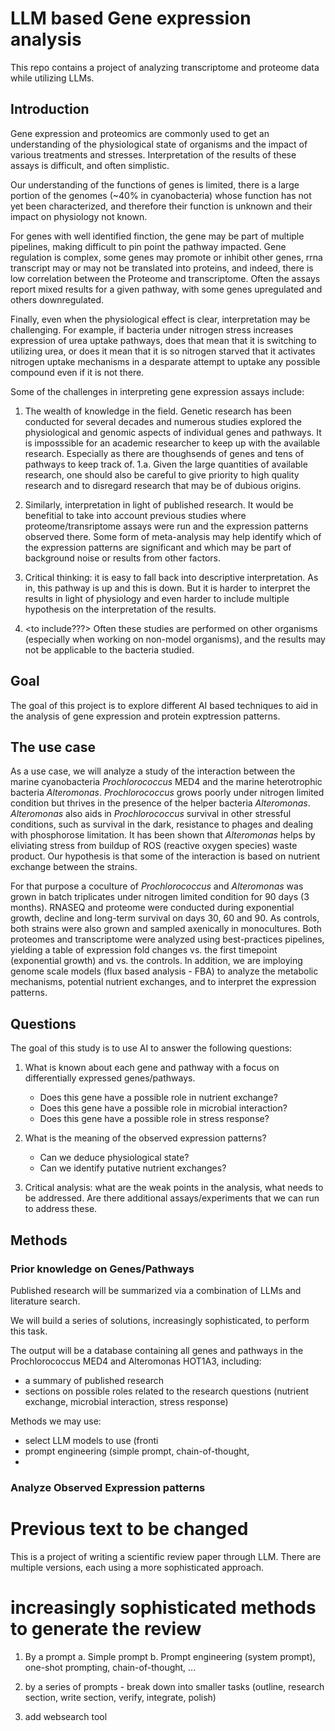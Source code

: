 # LLM based Gene expression analysis

This repo contains a project of analyzing transcriptome and proteome data while utilizing LLMs.


## Introduction
Gene expression and proteomics are commonly used to get an understanding of the physiological state of organisms and the impact of various treatments and stresses.
Interpretation of the results of these assays is difficult, and often simplistic.

Our understanding of the functions of genes is limited, there is a large portion of the genomes (~40% in cyanobacteria) whose function has not yet been characterized, and therefore their function is unknown and their impact on physiology not known.

For genes with well identified finction, the gene may be part of multiple pipelines, making difficult to pin point the pathway impacted. 
Gene regulation is complex, some genes may promote or inhibit other genes, rrna transcript may or may not be translated into proteins, and indeed, there is low correlation between the Proteome and transcriptome.
Often the assays report mixed results for a given pathway, with some genes upregulated and others downregulated.

Finally, even when the physiological effect is clear, interpretation may be challenging. For example, if bacteria under nitrogen stress increases expression of urea uptake pathways, does that mean that it is switching to utilizing urea, or does it mean that it is so nitrogen starved that it activates nitrogen uptake mechanisms in a desparate attempt to uptake any possible compound even if it is not there.

Some of the challenges in interpreting gene expression assays include:
1. The wealth of knowledge in the field. Genetic research has been conducted for several decades and numerous studies explored the physiological and genomic aspects of individual genes and pathways. It is imposssible for an academic researcher to keep up with the available research. Especially as there are thoughsends of genes and tens of pathways to keep track of.
   1.a. Given the large quantities of available research, one should also be careful to give priority to high quality research and to disregard research that may be of dubious origins.
2. Similarly, interpretation in light of published research. It would be benefitial to take into account previous studies where proteome/transriptome assays were run and the expression patterns observed there. Some form of meta-analysis may help identify which of the expression patterns are significant and which may be part of background noise or results from other factors.
3. Critical thinking: it is easy to fall back into descriptive interpretation. As in, this pathway is up and this is down. But it is harder to interpret the results in light of physiology and even harder to include multiple hypothesis on the interpretation of the results.


4. <to include???> Often these studies are performed on other organisms (especially when working on non-model organisms), and the results may not be applicable to the bacteria studied. 


## Goal

The goal of this project is to explore different AI based techniques to aid in the analysis of gene expression and protein exptression patterns.

## The use case
As a use case, we will analyze a study of the interaction between the marine cyanobacteria *Prochlorococcus* MED4 and the marine heterotrophic bacteria *Alteromonas*. *Prochlorococcus* grows poorly under nitrogen limited condition but thrives in the presence of the helper bacteria *Alteromonas*. *Alteromonas* also aids in *Prochlorococcus* survival in other stressful conditions, such as survival in the dark, resistance to phages and dealing with phosphorose limitation. It has been shown that *Alteromonas* helps by eliviating stress from buildup of ROS (reactive oxygen species) waste product. Our hypothesis is that some of the interaction is based on nutrient exchange between the strains.

For that purpose a coculture of *Prochlorococcus* and *Alteromonas* was grown in batch triplicates under nitrogen limited condition for 90 days (3 months). RNASEQ and proteome were conducted during exponential growth, decline and long-term survival on days 30, 60 and 90. As controls, both strains were also grown and sampled axenically in monocultures.
Both proteomes and transcriptome were analyzed using best-practices pipelines, yielding a table of expression fold changes vs. the first timepoint (exponential growth) and vs. the controls.
In addition, we are imploying genome scale models (flux based analysis - FBA) to analyze the metabolic mechanisms, potential nutrient exchanges, and to interpret the expression patterns.

## Questions 

The goal of this study is to use AI to answer the following questions:
1. What is known about each gene and pathway with a focus on differentially expressed genes/pathways.
   - Does this gene have a possible role in nutrient exchange?
   - Does this gene have a possible role in microbial interaction?
   - Does this gene have a possible role in stress response?

2. What is the meaning of the observed expression patterns?
   - Can we deduce physiological state?
   - Can we identify putative nutrient exchanges?
   
3. Critical analysis: what are the weak points in the analysis, what needs to be addressed. Are there additional assays/experiments that we can run to address these.


## Methods
### Prior knowledge on Genes/Pathways
Published research will be summarized via a combination of LLMs and literature search.

We will build a series of solutions, increasingly sophisticated, to perform this task.

The output will be a database containing all genes and pathways in the Prochlorococcus MED4 and Alteromonas HOT1A3, including:
- a summary of published research
- sections on possible roles related to the research questions (nutrient exchange, microbial interaction, stress response)

Methods we may use: 
- select LLM models to use (fronti
- prompt engineering (simple prompt, chain-of-thought, 
- 



### Analyze Observed Expression patterns
   
# Previous text to be changed

This is a project of writing a scientific review paper through LLM.
There are multiple versions, each using a more sophisticated approach.


# increasingly sophisticated methods to generate the review

1. By a prompt 
   a. Simple prompt
   b. Prompt engineering (system prompt), one-shot prompting, chain-of-thought, ...
   
2. by a series of prompts - break down into smaller tasks (outline, research section, write section, verify, integrate, polish)

3. add websearch tool

